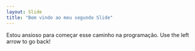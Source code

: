 ```yaml
---
layout: Slide
title: "Bem vindo ao meu segundo Slide"
---
```

Estou ansioso para começar esse caminho na programação.
Use the left arrow to go back!
